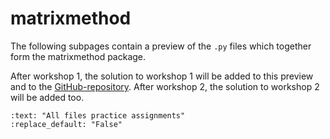 # matrixmethod

The following subpages contain a preview of the `.py` files which together form the matrixmethod package.

After workshop 1, the solution to workshop 1 will be added to this preview and to the [GitHub-repository](https://github.com/CIEM5000-2025/practice-assignments). After workshop 2, the solution to workshop 2 will be added too.

```{custom_download_link} https://github.com/CIEM5000-2025/practice-assignments
:text: "All files practice assignments"
:replace_default: "False"
```